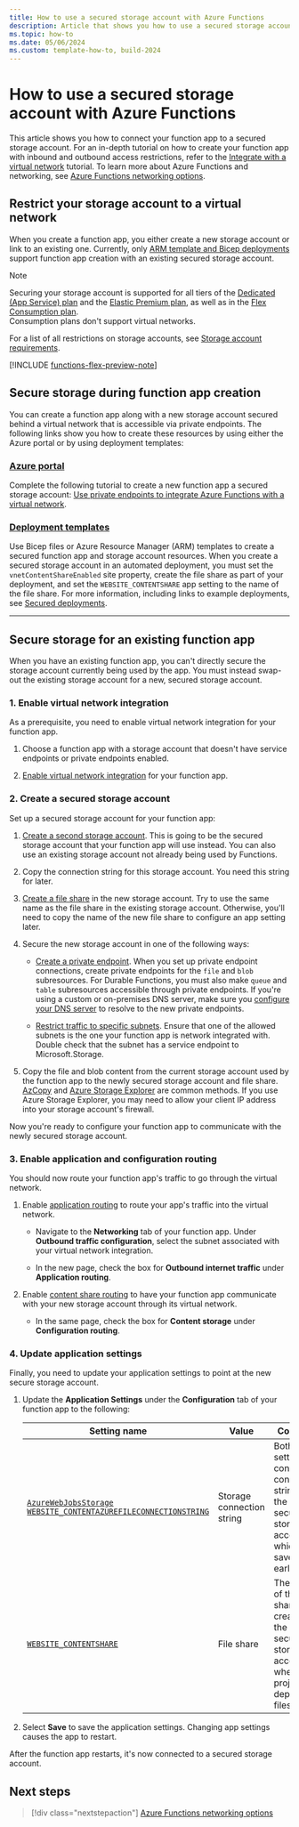 ```yaml
---
title: How to use a secured storage account with Azure Functions
description: Article that shows you how to use a secured storage account in a virtual network as the default storage account for a function app in Azure Functions.
ms.topic: how-to
ms.date: 05/06/2024
ms.custom: template-how-to, build-2024
---
```


# How to use a secured storage account with Azure Functions

This article shows you how to connect your function app to a secured storage account. For an in-depth tutorial on how to create your function app with inbound and outbound access restrictions, refer to the [Integrate with a virtual network](functions-create-vnet.md) tutorial. To learn more about Azure Functions and networking, see [Azure Functions networking options](functions-networking-options.md).

## Restrict your storage account to a virtual network 

When you create a function app, you either create a new storage account or link to an existing one. Currently, only [ARM template and Bicep deployments](functions-infrastructure-as-code.md#secured-deployments) support function app creation with an existing secured storage account. 

> [!NOTE]  
> Securing your storage account is supported for all tiers of the [Dedicated (App Service) plan](./dedicated-plan.md) and the [Elastic Premium plan](./functions-premium-plan.md), as well as in the [Flex Consumption plan](./flex-consumption-plan.md).  
> Consumption plans don't support virtual networks.

For a list of all restrictions on storage accounts, see [Storage account requirements](storage-considerations.md#storage-account-requirements).

[!INCLUDE [functions-flex-preview-note](../../includes/functions-flex-preview-note.md)]

## Secure storage during function app creation 

You can create a function app along with a new storage account secured behind a virtual network that is accessible via private endpoints. The following links show you how to create these resources by using either the Azure portal or by using deployment templates:  

### [Azure portal](#tab/portal)

Complete the following tutorial to create a new function app a secured storage account: [Use private endpoints to integrate Azure Functions with a virtual network](functions-create-vnet.md).

### [Deployment templates](#tab/templates)

Use Bicep files or Azure Resource Manager (ARM) templates to create a secured function app and storage account resources. When you create a secured storage account in an automated deployment, you must set the `vnetContentShareEnabled` site property, create the file share as part of your deployment, and set the `WEBSITE_CONTENTSHARE` app setting to the name of the file share. For more information, including links to example deployments, see [Secured deployments](functions-infrastructure-as-code.md#secured-deployments). 

---

## Secure storage for an existing function app

When you have an existing function app, you can't directly secure the storage account currently being used by the app. You must instead swap-out the existing storage account for a new, secured storage account.

### 1. Enable virtual network integration

As a prerequisite, you need to enable virtual network integration for your function app.

1. Choose a function app with a storage account that doesn't have service endpoints or private endpoints enabled.

1. [Enable virtual network integration](./functions-networking-options.md#enable-virtual-network-integration) for your function app.

### 2. Create a secured storage account 

Set up a secured storage account for your function app: 

1. [Create a second storage account](../storage/common/storage-account-create.md). This is going to be the secured storage account that your function app will use instead. You can also use an existing storage account not already being used by Functions.

1. Copy the connection string for this storage account. You need this string for later.

1. [Create a file share](../storage/files/storage-how-to-create-file-share.md#create-a-file-share) in the new storage account. Try to use the same name as the file share in the existing storage account. Otherwise, you'll need to copy the name of the new file share to configure an app setting later.

1. Secure the new storage account in one of the following ways:

    * [Create a private endpoint](../storage/common/storage-private-endpoints.md#creating-a-private-endpoint). When you set up private endpoint connections, create private endpoints for the `file` and `blob` subresources. For Durable Functions, you must also make `queue` and `table` subresources accessible through private endpoints. If you're using a custom or on-premises DNS server, make sure you [configure your DNS server](../storage/common/storage-private-endpoints.md#dns-changes-for-private-endpoints) to resolve to the new private endpoints. 

    * [Restrict traffic to specific subnets](../storage/common/storage-network-security.md#grant-access-from-a-virtual-network). Ensure that one of the allowed subnets is the one your function app is network integrated with. Double check that the subnet has a service endpoint to Microsoft.Storage.

1. Copy the file and blob content from the current storage account used by the function app to the newly secured storage account and file share. [AzCopy](../storage/common/storage-use-azcopy-blobs-copy.md) and [Azure Storage Explorer](https://techcommunity.microsoft.com/t5/azure-developer-community-blog/azure-tips-and-tricks-how-to-move-azure-storage-blobs-between/ba-p/3545304) are common methods. If you use Azure Storage Explorer, you may need to allow your client IP address into your storage account's firewall. 

Now you're ready to configure your function app to communicate with the newly secured storage account.

### 3. Enable application and configuration routing

You should now route your function app's traffic to go through the virtual network.

1. Enable [application routing](../app-service/overview-vnet-integration.md#application-routing) to route your app's traffic into the virtual network.

    * Navigate to the **Networking** tab of your function app. Under **Outbound traffic configuration**, select the subnet associated with your virtual network integration.

    * In the new page, check the box for **Outbound internet traffic** under **Application routing**.

1. Enable [content share routing](../app-service/overview-vnet-integration.md#content-share) to have your function app communicate with your new storage account through its virtual network. 

    * In the same page, check the box for **Content storage** under **Configuration routing**.

### 4. Update application settings

Finally, you need to update your application settings to point at the new secure storage account.

1. Update the **Application Settings** under the **Configuration** tab of your function app to the following:

    | Setting name | Value | Comment |
    |----|----|----|
    | [`AzureWebJobsStorage`](./functions-app-settings.md#azurewebjobsstorage)<br>[`WEBSITE_CONTENTAZUREFILECONNECTIONSTRING`](./functions-app-settings.md#website_contentazurefileconnectionstring) | Storage connection string | Both settings contain the connection string for the new secured storage account, which you saved earlier. |
    | [`WEBSITE_CONTENTSHARE`](./functions-app-settings.md#website_contentshare) | File share | The name of the file share created in the secured storage account where the project deployment files reside. |

1. Select **Save** to save the application settings. Changing app settings causes the app to restart.  

After the function app restarts, it's now connected to a secured storage account.

## Next steps

> [!div class="nextstepaction"]
> [Azure Functions networking options](functions-networking-options.md)
